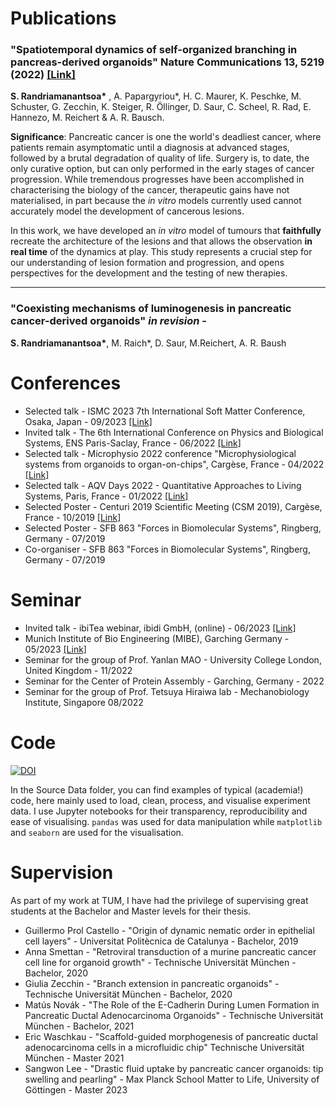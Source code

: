# Publications 
  ###  "Spatiotemporal dynamics of self-organized branching in pancreas-derived organoids" **Nature Communications** 13, 5219 (2022) [\[Link\]](https://www.nature.com/articles/s41467-022-32806-y)
   **S. Randriamanantsoa\*** , A. Papargyriou\*, H. C. Maurer, K. Peschke, M. Schuster, G. Zecchin, K. Steiger, R. Öllinger, D. Saur, C. Scheel, R. Rad, E. Hannezo, M. Reichert & A. R. Bausch.

  **Significance**: Pancreatic cancer is one the world's deadliest cancer, where patients remain asymptomatic until a diagnosis at advanced stages, followed by a brutal degradation of quality of life.
  Surgery is, to date, the only curative option, but can only performed in the early stages of cancer progression. 
  While tremendous progresses have been accomplished in characterising the biology of the cancer, therapeutic gains have not materialised, in part because the _in vitro_ models currently used cannot accurately model the development of cancerous lesions.
  
 In this work, we have developed an _in vitro_ model of tumours that **faithfully** recreate the architecture of the lesions and that allows the observation **in real time** of the dynamics at play.
  This study represents a crucial step for our understanding of lesion formation and progression, and opens perspectives for the development and the testing of new therapies.   

 ----

 ### "Coexisting mechanisms of luminogenesis in pancreatic cancer-derived organoids" _in revision_ -
  **S. Randriamanantsoa\***, M. Raich\*, D. Saur, M.Reichert, A. R. Baush

# Conferences

* Selected talk - ISMC 2023 7th International Soft Matter Conference, Osaka, Japan - 09/2023 [\[Link\]](https://ismc2023.jp/welcome.html)
* Invited talk - The 6th International Conference on Physics and Biological Systems, ENS Paris-Saclay, France - 06/2022 [\[Link\]](https://www.lptms.universite-paris-saclay.fr/physbio2022/)
* Selected talk - Microphysio 2022 conference "Microphysiological systems from organoids to organ-on-chips", Cargèse, France - 04/2022 [\[Link\]](https://microphysio20.sciencesconf.org/)
* Selected talk - AQV Days 2022 - Quantitative Approaches to Living Systems, Paris, France - 01/2022 [\[Link\]](http://nonlineaire.univ-lille1.fr/AQV/journees/3/)
* Selected Poster - Centuri 2019 Scientific Meeting (CSM 2019), Cargèse, France - 10/2019 [\[Link\]](https://centuri-livingsystems.org/member-area/centuri-2019-scientific-meeting-a-rich-and-exciting-scientific-time-in-cargese/)
* Selected Poster - SFB 863 "Forces in Biomolecular Systems", Ringberg, Germany - 07/2019 
* Co-organiser -  SFB 863 "Forces in Biomolecular Systems", Ringberg, Germany - 07/2019 


# Seminar 

* Invited talk - ibiTea webinar, ibidi GmbH, (online) - 06/2023 [\[Link\]](https://ibidi.com/content/933-ibitea-8-spatiotemporal-dynamics-of-self-organized-branching-in-pancreas-derived-organoids)
* Munich Institute of Bio Engineering (MIBE), Garching Germany - 05/2023 [\[Link\]](https://www.bioengineering.tum.de/en/events/details/mibe-seminar-spatiotemporal-dynamics-of-self-organisation-in-pancreatic-cancer-derived-organoids)
* Seminar for the group of Prof. Yanlan MAO - University College London, United Kingdom - 11/2022
* Seminar for the Center of Protein Assembly - Garching, Germany - 2022
* Seminar for the group of Prof. Tetsuya Hiraiwa lab - Mechanobiology Institute, Singapore 08/2022

# Code 

[![DOI](https://zenodo.org/badge/DOI/10.5281/zenodo.6577226.svg)](https://doi.org/10.5281/zenodo.6577226) 

In the Source Data folder, you can find examples of typical (academia!) code, here mainly used to load, clean, process, and visualise experiment data.
I use Jupyter notebooks for their transparency, reproducibility and ease of visualising. 
`pandas` was used for data manipulation while `matplotlib` and `seaborn` are used for the visualisation. 

# Supervision

As part of my work at TUM, I have had the privilege of supervising great students at the Bachelor and Master levels for their thesis.

* Guillermo Prol Castello - "Origin of dynamic nematic order in epithelial cell layers" - Universitat Politècnica de Catalunya - Bachelor, 2019
* Anna Smettan - "Retroviral transduction of a murine pancreatic cancer cell line for organoid growth" - Technische Universität München - Bachelor, 2020
* Giulia Zecchin - "Branch extension in pancreatic organoids" - Technische Universität München - Bachelor, 2020
* Matús Novák - "The Role of the E-Cadherin During Lumen Formation in Pancreatic Ductal Adenocarcinoma Organoids" - Technische Universität München - Bachelor, 2021
* Eric Waschkau - "Scaffold-guided morphogenesis of pancreatic ductal adenocarcinoma cells in a microfluidic chip"  Technische Universität München - Master 2021
* Sangwon Lee - "Drastic fluid uptake by pancreatic cancer organoids: tip swelling and pearling" - Max Planck School Matter to Life, University of Göttingen - Master 2023
